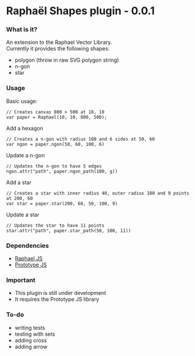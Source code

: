 # Raphaël Shapes plugin - 0.0.1

### What is it?
An extension to the Raphael Vector Library.<br/>
Currently it provides the following shapes:
- polygon (throw in raw SVG polygon string)
- n-gon
- star

### Usage

Basic usage:

    // Creates canvas 800 × 500 at 10, 10
    var paper = Raphael(10, 10, 800, 500);

Add a hexagon

    // Creates a n-gon with radius 100 and 6 sides at 50, 60
    var ngon = paper.ngon(50, 60, 100, 6)

Update a n-gon

    // Updates the n-gon to have 5 edges
    ngon.attr("path", paper.ngon_path(100, g))

Add a star

    // Creates a star with inner radius 40, outer radius 100 and 9 points at 200, 60
    var star = paper.star(200, 60, 50, 100, 9)

Update a star

    // Updates the star to have 11 points
    star.attr("path", paper.star_path(50, 100, 11))

### Dependencies
- [Raphael JS](http://raphaeljs.com/)
- [Prototype JS](http://prototypejs.org/)

### Important
- This plugin is still under development
- It requires the Prototype JS library

### To-do
- writing tests
- testing with sets
- adding cross
- adding arrow